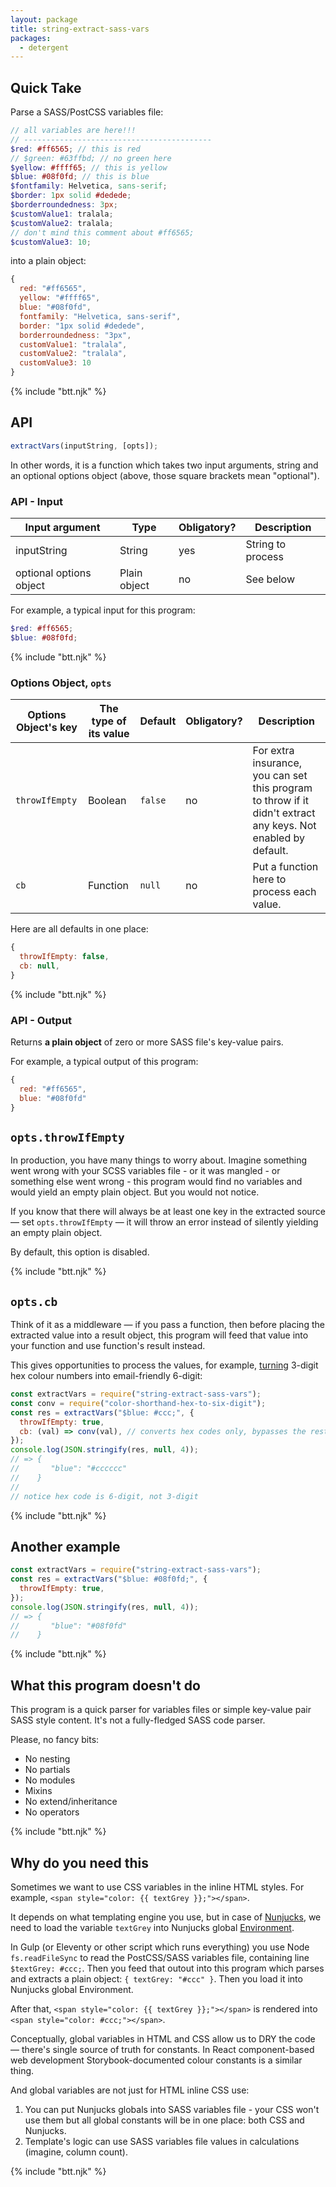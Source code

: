 ```yaml
---
layout: package
title: string-extract-sass-vars
packages:
  - detergent
---
```


## Quick Take

Parse a SASS/PostCSS variables file:

```scss
// all variables are here!!!
// ------------------------------------------
$red: #ff6565; // this is red
// $green: #63ffbd; // no green here
$yellow: #ffff65; // this is yellow
$blue: #08f0fd; // this is blue
$fontfamily: Helvetica, sans-serif;
$border: 1px solid #dedede;
$borderroundedness: 3px;
$customValue1: tralala;
$customValue2: tralala;
// don't mind this comment about #ff6565;
$customValue3: 10;
```

into a plain object:

```js
{
  red: "#ff6565",
  yellow: "#ffff65",
  blue: "#08f0fd",
  fontfamily: "Helvetica, sans-serif",
  border: "1px solid #dedede",
  borderroundedness: "3px",
  customValue1: "tralala",
  customValue2: "tralala",
  customValue3: 10
}
```

{% include "btt.njk" %}

## API

```js
extractVars(inputString, [opts]);
```

In other words, it is a function which takes two input arguments, string and an optional options object (above, those square brackets mean "optional").

### API - Input

| Input argument          | Type         | Obligatory? | Description       |
| ----------------------- | ------------ | ----------- | ----------------- |
| inputString             | String       | yes         | String to process |
| optional options object | Plain object | no          | See below         |

For example, a typical input for this program:

```scss
$red: #ff6565;
$blue: #08f0fd;
```

{% include "btt.njk" %}

### Options Object, `opts`

| Options Object's key | The type of its value | Default | Obligatory? | Description                                                                                                   |
| -------------------- | --------------------- | ------- | ----------- | ------------------------------------------------------------------------------------------------------------- |
| `throwIfEmpty`       | Boolean               | `false` | no          | For extra insurance, you can set this program to throw if it didn't extract any keys. Not enabled by default. |
| `cb`                 | Function              | `null`  | no          | Put a function here to process each value.                                                                    |

Here are all defaults in one place:

```js
{
  throwIfEmpty: false,
  cb: null,
}
```

{% include "btt.njk" %}

### API - Output

Returns **a plain object** of zero or more SASS file's key-value pairs.

For example, a typical output of this program:

```js
{
  red: "#ff6565",
  blue: "#08f0fd"
}
```

## `opts.throwIfEmpty`

In production, you have many things to worry about. Imagine something went wrong with your SCSS variables file - or it was mangled - or something else went wrong - this program would find no variables and would yield an empty plain object. But you would not notice.

If you know that there will always be at least one key in the extracted source — set `opts.throwIfEmpty` — it will throw an error instead of silently yielding an empty plain object.

By default, this option is disabled.

{% include "btt.njk" %}

## `opts.cb`

Think of it as a middleware — if you pass a function, then before placing the extracted value into a result object, this program will feed that value into your function and use function's result instead.

This gives opportunities to process the values, for example, [turning](/os/color-shorthand-hex-to-six-digit/) 3-digit hex colour numbers into email-friendly 6-digit:

```js
const extractVars = require("string-extract-sass-vars");
const conv = require("color-shorthand-hex-to-six-digit");
const res = extractVars("$blue: #ccc;", {
  throwIfEmpty: true,
  cb: (val) => conv(val), // converts hex codes only, bypasses the rest
});
console.log(JSON.stringify(res, null, 4));
// => {
//       "blue": "#cccccc"
//    }
//
// notice hex code is 6-digit, not 3-digit
```

{% include "btt.njk" %}

## Another example

```js
const extractVars = require("string-extract-sass-vars");
const res = extractVars("$blue: #08f0fd;", {
  throwIfEmpty: true,
});
console.log(JSON.stringify(res, null, 4));
// => {
//       "blue": "#08f0fd"
//    }
```

{% include "btt.njk" %}

## What this program doesn't do

This program is a quick parser for variables files or simple key-value pair SASS style content. It's not a fully-fledged SASS code parser.

Please, no fancy bits:

- No nesting
- No partials
- No modules
- Mixins
- No extend/inheritance
- No operators

{% include "btt.njk" %}

## Why do you need this

Sometimes we want to use CSS variables in the inline HTML styles. For example, `<span style="color: {{ textGrey }};"></span>`.

It depends on what templating engine you use, but in case of [Nunjucks](https://mozilla.github.io/nunjucks/), we need to load the variable `textGrey` into Nunjucks global [Environment](https://mozilla.github.io/nunjucks/api.html#environment).

In Gulp (or Eleventy or other script which runs everything) you use Node `fs.readFileSync` to read the PostCSS/SASS variables file, containing line `$textGrey: #ccc;`. Then you feed that outout into this program which parses and extracts a plain object: `{ textGrey: "#ccc" }`. Then you load it into Nunjucks global Environment.

After that, `<span style="color: {{ textGrey }};"></span>` is rendered into `<span style="color: #ccc;"></span>`.

Conceptually, global variables in HTML and CSS allow us to DRY the code — there's single source of truth for constants. In React component-based web development Storybook-documented colour constants is a similar thing.

And global variables are not just for HTML inline CSS use:

1. You can put Nunjucks globals into SASS variables file - your CSS won't use them but all global constants will be in one place: both CSS and Nunjucks.
2. Template's logic can use SASS variables file values in calculations (imagine, column count).

{% include "btt.njk" %}
